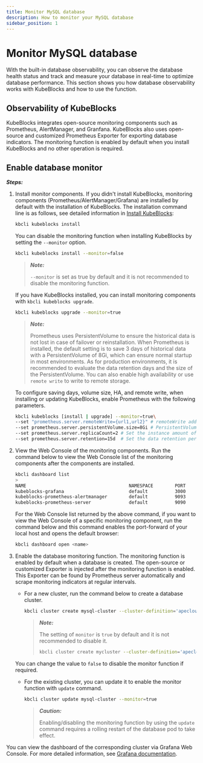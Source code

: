 ```yaml
---
title: Monitor MySQL database
description: How to monitor your MySQL database
sidebar_position: 1
---
```


# Monitor MySQL database
With the built-in database observability, you can observe the database health status and track and measure your database in real-time to optimize database performance. This section shows you how database observability works with KubeBlocks and how to use the function.
## Observability of KubeBlocks
KubeBlocks integrates open-source monitoring components such as Prometheus, AlertManager, and Granfana. KubeBlocks also uses open-source and customized Prometheus Exporter for exporting database indicators. The monitoring function is enabled by default when you install KubeBlocks and no other operation is required.
## Enable database monitor

***Steps:***

1. Install monitor components.
   If you didn't install KubeBlocks, monitoring components (Prometheus/AlertManager/Grafana) are installed by default with the installation of KubeBlocks. The installation command line is as follows, see detailed information in [Install KubeBlocks](../../install_kbcli_kubeblocks/install_and_unistall_kbcli_and_kubeblocks.md):
   ```bash
   kbcli kubeblocks install
   ```
    You can disable the monitoring function when installing KubeBlocks by setting the `--monitor` option. 
   ```bash
   kbcli kubeblocks install --monitor=false
   ```
    > ***Note:*** 
    > 
    > `--monitor` is set as true by default and it is not recommended to disable the monitoring function.

   If you have KubeBlocks installed, you can install monitoring components with `kbcli kubeblocks upgrade`.
   ```bash
   kbcli kubeblocks upgrade --monitor=true
   ```

    > ***Note:*** 
    > 
    > Prometheus uses PersistentVolume to ensure the historical data is not lost in case of failover or reinstallation. When Prometheus is installed, the default setting is to save 3 days of historical data with a PersistentVolume of 8Gi, which can ensure normal startup in most environments. As for production environments, it is recommended to evaluate the data retention days and the size of the PersistentVolume. You can also enable high availability or use `remote write` to write to remote storage. 
    
    To configure saving days, volume size, HA, and remote write, when installing or updating KubeBlocks, enable Prometheus with the following parameters.
    ```bash
    kbcli kubeblocks [install | upgrade] --monitor=true\
    --set "prometheus.server.remoteWrite={url1,url2}" # remoteWrite address. Multiple addresses are supported. It is recommended to enable this option in the production environment for long-term data storage.
    --set prometheus.server.persistentVolume.size=8Gi # PersistentVolume size. The default value is 1Gi. It is recommended to set the value to 8Gi or more in a production environment. You can evaluate this value according to the retention period and the collected database instance amount.
    --set prometheus.server.replicaCount=2 # Set the instance amount of Prometheus. The default value is 1. If there is a demand for high availability,  you can set it to 2 and then deduplication capability is required for remote write to remote storage.
    --set prometheus.server.retention=15d  # Set the data retention period. The default is 15 days.
    ```
2. View the Web Console of the monitoring components.
   Run the command below to view the Web Console list of the monitoring components after the components are installed.
   ```bash
   kbcli dashboard list
   >
   NAME                                      NAMESPACE        PORT        CREATED-TIME
   kubeblocks-grafana                        default          3000        Jan 13,2023 10:53 UTC+0800
   kubeblocks-prometheus-alertmanager        default          9093        Jan 13,2023 10:53 UTC+0800
   kubeblocks-prometheus-server              default          9090        Jan 13,2023 10:53 UTC+0800
   ```
   For the Web Console list returned by the above command, if you want to view the Web Console of a specific monitoring component, run the command below and this command enables the port-forward of your local host and opens the default browser:
   ```bash
   kbcli dashboard open <name>
   ```
3. Enable the database monitoring function.
   The monitoring function is enabled by default when a database is created. The open-source or customized Exporter is injected after the monitoring function is enabled. This Exporter can be found by Prometheus server automatically and scrape monitoring indicators at regular intervals. 
   - For a new cluster, run the command below to create a database cluster.
      ```bash
      kbcli cluster create mysql-cluster --cluster-definition='apecloud-mysql'
      ```
      > ***Note:*** 
      >
      > The setting of `monitor` is `true` by default and it is not recommended to disable it. 
      > ```bash
      > kbcli cluster create mycluster --cluster-definition='apecloud-mysql' --monitor=false
      > ```
    You can change the value to `false` to disable the monitor function if required.
   - For the existing cluster, you can update it to enable the monitor function with `update` command.
     ```bash
     kbcli cluster update mysql-cluster --monitor=true
     ```
     > ***Caution:***
     >
     > Enabling/disabling the monitoring function by using the `update` command requires a rolling restart of the database pod to take effect.

You can view the dashboard of the corresponding cluster via Grafana Web Console. For more detailed information, see [Grafana documentation](https://grafana.com/docs/grafana/latest/dashboards/).